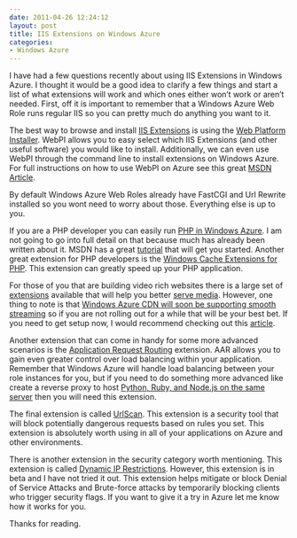 ```yaml
---
date: 2011-04-26 12:24:12
layout: post
title: IIS Extensions on Windows Azure
categories:
- Windows Azure
---
```


I have had a few questions recently about using IIS Extensions in Windows Azure. I thought it would be a good idea to clarify a few things and start a list of what extensions will work and which ones either won’t work or aren’t needed. First, off it is important to remember that a Windows Azure Web Role runs regular IIS so you can pretty much do anything you want to it.

The best way to browse and install [IIS Extensions](http://www.iis.net/download/) is using the [Web Platform Installer](http://www.microsoft.com/web/downloads/platform.aspx). WebPI allows you to easy select which IIS Extensions (and other useful software) you would like to install. Additionally, we can even use WebPI through the command line to install extensions on Windows Azure. For full instructions on how to use WebPI on Azure see this great [MSDN Article](http://msdn.microsoft.com/en-us/library/gg433059.aspx).

By default Windows Azure Web Roles already have FastCGI and Url Rewrite installed so you wont need to worry about those. Everything else is up to you.

If you are a PHP developer you can easily run [PHP in Windows Azure](http://php.iis.net/). I am not going to go into full detail on that because much has already been written about it. MSDN has a great [tutorial](http://msdn.microsoft.com/en-us/library/gg433059.aspx) that will get you started. Another great extension for PHP developers is the [Windows Cache Extensions for PHP](http://www.iis.net/download/WinCacheForPhp). This extension can greatly speed up your PHP application.

For those of you that are building video rich websites there is a large set of [extensions](http://www.iis.net/download/ServeMedia) available that will help you better [serve media](http://www.iis.net/download/ServeMedia). However, one thing to note is that [Windows Azure CDN will soon be supporting smooth streaming](http://www.microsoft.com/windowsazure/cdn/default.aspx) so if you are not rolling out for a while that will be your best bet. If you need to get setup now, I would recommend checking out this [article](http://blog.smarx.com/posts/smooth-streaming-with-windows-azure-blobs-and-cdn).

Another extension that can come in handy for some more advanced scenarios is the [Application Request Routing](http://www.iis.net/download/ApplicationRequestRouting) extension. AAR allows you to gain even greater control over load balancing within your application. Remember that Windows Azure will handle load balancing between your role instances for you, but if you need to do something more advanced like create a reverse proxy to host [Python, Ruby, and Node.js on the same server](http://blog.smarx.com/posts/node-js-ruby-and-python-in-windows-azure-my-mix-talk) then you will need this extension.

The final extension is called [UrlScan](http://www.iis.net/download/UrlScan). This extension is a security tool that will block potentially dangerous requests based on rules you set. This extension is absolutely worth using in all of your applications on Azure and other environments.

There is another extension in the security category worth mentioning. This extension is called [Dynamic IP Restrictions](http://www.iis.net/download/DynamicIPRestrictions). However, this extension is in beta and I have not tried it out. This extension helps mitigate or block Denial of Service Attacks and Brute-force attacks by temporarily blocking clients who trigger security flags. If you want to give it a try in Azure let me know how it works for you.

Thanks for reading.
